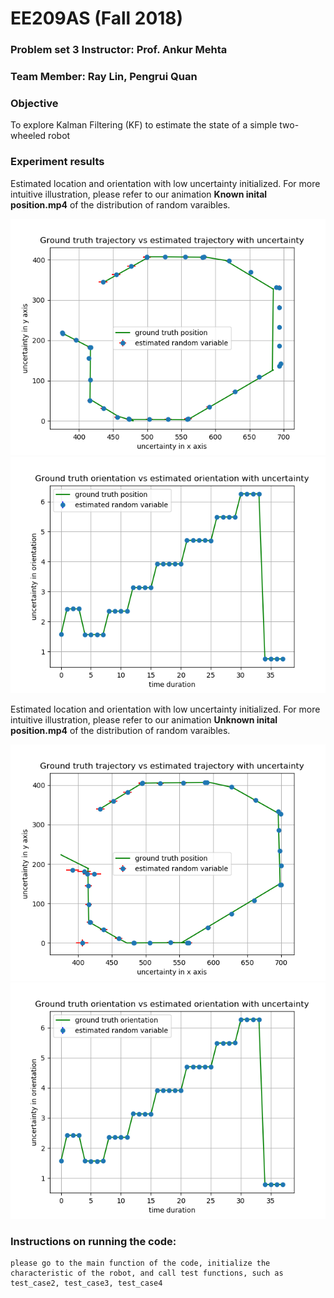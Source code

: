 # EE209AS (Fall 2018)
### Problem set 3	Instructor: Prof. Ankur Mehta
### Team Member: Ray Lin, Pengrui Quan


### Objective
To explore Kalman Filtering (KF) to estimate the state of a simple two-wheeled robot

### Experiment results

Estimated location and orientation with low uncertainty initialized. For more intuitive illustration, please refer to our animation **Known inital position.mp4** of the distribution of random varaibles.

![](./images/Figure_1.png)
![](./images/Figure_2.png)


Estimated location and orientation with low uncertainty initialized. For more intuitive illustration, please refer to our animation **Unknown inital position.mp4** of the distribution of random varaibles.

![](./images/Figure_3.png)
![](./images/Figure_4.png)

### Instructions on running the code:
	
	please go to the main function of the code, initialize the characteristic of the robot, and call test functions, such as test_case2, test_case3, test_case4

